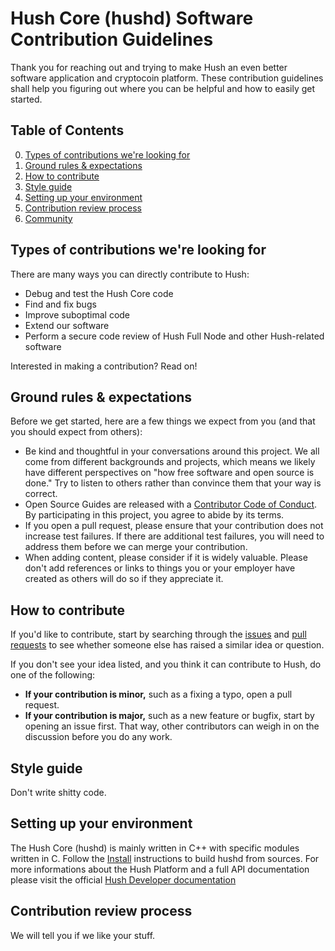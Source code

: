 
# Hush Core (hushd) Software Contribution Guidelines

Thank you for reaching out and trying to make Hush an even better software application and cryptocoin platform. These contribution guidelines shall help you figuring out where you can be helpful and how to easily get started.

## Table of Contents

0. [Types of contributions we're looking for](#types-of-contributions-were-looking-for)
0. [Ground rules & expectations](#ground-rules--expectations)
0. [How to contribute](#how-to-contribute)
0. [Style guide](#style-guide)
0. [Setting up your environment](#setting-up-your-environment)
0. [Contribution review process](#contribution-review-process)
0. [Community](#community)

## Types of contributions we're looking for
There are many ways you can directly contribute to Hush:

* Debug and test the Hush Core code
* Find and fix bugs
* Improve suboptimal code
* Extend our software
* Perform a secure code review of Hush Full Node and other Hush-related software

Interested in making a contribution? Read on!

## Ground rules & expectations

Before we get started, here are a few things we expect from you (and that you should expect from others):

* Be kind and thoughtful in your conversations around this project. We all come from different backgrounds and projects, which means we likely have different perspectives on "how free software and open source is done." Try to listen to others rather than convince them that your way is correct.
* Open Source Guides are released with a [Contributor Code of Conduct](./code_of_conduct.md). By participating in this project, you agree to abide by its terms.
* If you open a pull request, please ensure that your contribution does not increase test failures. If there are additional test failures, you will need to address them before we can merge your contribution.
* When adding content, please consider if it is widely valuable. Please don't add references or links to things you or your employer have created as others will do so if they appreciate it.

## How to contribute

If you'd like to contribute, start by searching through the [issues](https://github.com/MyHush/hush3/issues) and [pull requests](https://github.com/MyHush/hush3/pulls) to see whether someone else has raised a similar idea or question.

If you don't see your idea listed, and you think it can contribute to Hush, do one of the following:
* **If your contribution is minor,** such as a fixing a typo, open a pull request.
* **If your contribution is major,** such as a new feature or bugfix, start by opening an issue first. That way, other contributors can weigh in on the discussion before you do any work.

## Style guide

Don't write shitty code.

## Setting up your environment

The Hush Core (hushd) is mainly written in C++ with specific modules written in C. Follow the [Install](https://github.com/MyHush/hush3/blob/master/INSTALL.md) instructions to build hushd from sources. For more informations about the Hush Platform and a full API documentation please visit the official [Hush Developer documentation](https://gilardh.github.io/dev-website/developers/)

## Contribution review process

We will tell you if we like your stuff.
